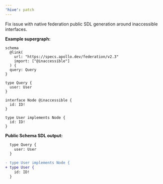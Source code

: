```yaml
---
'hive': patch
---
```


Fix issue with native federation public SDL generation around inaccessible interfaces.

**Example supergraph:**

```
schema
  @link(
    url: "https://specs.apollo.dev/federation/v2.3"
    import: ["@inaccessible"]
  ) {
  query: Query
}

type Query {
  user: User
}

interface Node @inaccessible {
  id: ID!
}

type User implements Node {
  id: ID!
}
```

**Public Schema SDL output:**

```diff
  type Query {
    user: User
  }

- type User implements Node {
+ type User {
    id: ID!
  }
```
